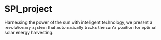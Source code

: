 # SPI_project

Harnessing the power of the sun with intelligent technology, we present a revolutionary system that automatically tracks the sun's position for optimal solar energy harvesting.

